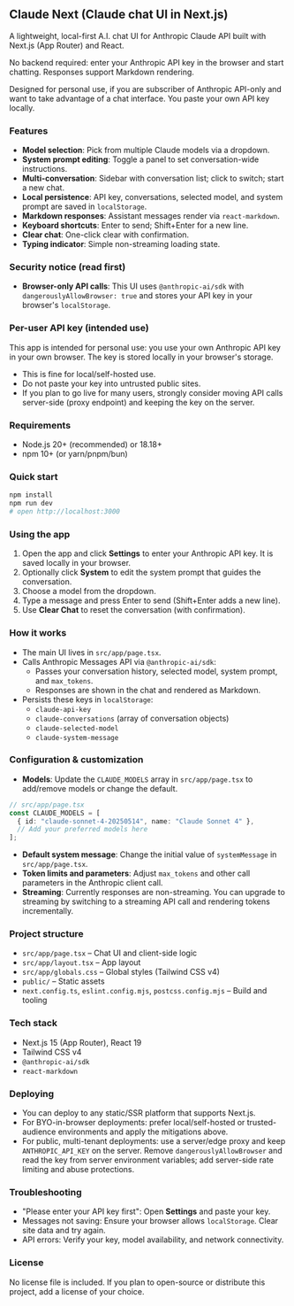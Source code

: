## Claude Next (Claude chat UI in Next.js)


A lightweight, local-first A.I. chat UI for Anthropic Claude API built with Next.js (App Router) and React. 

No backend required: enter your Anthropic API key in the browser and start chatting. Responses support Markdown rendering.

Designed for personal use, if you are subscriber of Anthropic API-only and want to take advantage of a chat interface. You paste your own API key locally.

### Features

- **Model selection**: Pick from multiple Claude models via a dropdown.
- **System prompt editing**: Toggle a panel to set conversation-wide instructions.
- **Multi-conversation**: Sidebar with conversation list; click to switch; start a new chat.
- **Local persistence**: API key, conversations, selected model, and system prompt are saved in `localStorage`.
- **Markdown responses**: Assistant messages render via `react-markdown`.
- **Keyboard shortcuts**: Enter to send; Shift+Enter for a new line.
- **Clear chat**: One-click clear with confirmation.
- **Typing indicator**: Simple non-streaming loading state.

### Security notice (read first)

- **Browser-only API calls**: This UI uses `@anthropic-ai/sdk` with `dangerouslyAllowBrowser: true` and stores your API key in your browser's `localStorage`.

### Per-user API key (intended use)

This app is intended for personal use: you use your own Anthropic API key in your own browser. The key is stored locally in your browser's storage.

- This is fine for local/self-hosted use.
- Do not paste your key into untrusted public sites.
- If you plan to go live for many users, strongly consider moving API calls server-side (proxy endpoint) and keeping the key on the server.

### Requirements

- Node.js 20+ (recommended) or 18.18+
- npm 10+ (or yarn/pnpm/bun)

### Quick start

```bash
npm install
npm run dev
# open http://localhost:3000
```

### Using the app

1. Open the app and click **Settings** to enter your Anthropic API key. It is saved locally in your browser.
2. Optionally click **System** to edit the system prompt that guides the conversation.
3. Choose a model from the dropdown.
4. Type a message and press Enter to send (Shift+Enter adds a new line).
5. Use **Clear Chat** to reset the conversation (with confirmation).

### How it works

- The main UI lives in `src/app/page.tsx`.
- Calls Anthropic Messages API via `@anthropic-ai/sdk`:
  - Passes your conversation history, selected model, system prompt, and `max_tokens`.
  - Responses are shown in the chat and rendered as Markdown.
- Persists these keys in `localStorage`:
  - `claude-api-key`
  - `claude-conversations` (array of conversation objects)
  - `claude-selected-model`
  - `claude-system-message`

### Configuration & customization

- **Models**: Update the `CLAUDE_MODELS` array in `src/app/page.tsx` to add/remove models or change the default.

```ts
// src/app/page.tsx
const CLAUDE_MODELS = [
  { id: "claude-sonnet-4-20250514", name: "Claude Sonnet 4" },
  // Add your preferred models here
];
```

- **Default system message**: Change the initial value of `systemMessage` in `src/app/page.tsx`.
- **Token limits and parameters**: Adjust `max_tokens` and other call parameters in the Anthropic client call.
- **Streaming**: Currently responses are non-streaming. You can upgrade to streaming by switching to a streaming API call and rendering tokens incrementally.

### Project structure

- `src/app/page.tsx` – Chat UI and client-side logic
- `src/app/layout.tsx` – App layout
- `src/app/globals.css` – Global styles (Tailwind CSS v4)
- `public/` – Static assets
- `next.config.ts`, `eslint.config.mjs`, `postcss.config.mjs` – Build and tooling

### Tech stack

- Next.js 15 (App Router), React 19
- Tailwind CSS v4
- `@anthropic-ai/sdk`
- `react-markdown`

### Deploying

- You can deploy to any static/SSR platform that supports Next.js.
- For BYO-in-browser deployments: prefer local/self-hosted or trusted-audience environments and apply the mitigations above.
- For public, multi-tenant deployments: use a server/edge proxy and keep `ANTHROPIC_API_KEY` on the server. Remove `dangerouslyAllowBrowser` and read the key from server environment variables; add server-side rate limiting and abuse protections.

### Troubleshooting

- "Please enter your API key first": Open **Settings** and paste your key.
- Messages not saving: Ensure your browser allows `localStorage`. Clear site data and try again.
- API errors: Verify your key, model availability, and network connectivity.

### License

No license file is included. If you plan to open-source or distribute this project, add a license of your choice.
